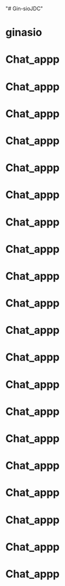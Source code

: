 "# Gin-sioJDC" 
# ginasio
# Chat_appp
# Chat_appp
# Chat_appp
# Chat_appp
# Chat_appp
# Chat_appp
# Chat_appp
# Chat_appp
# Chat_appp
# Chat_appp
# Chat_appp
# Chat_appp
# Chat_appp
# Chat_appp
# Chat_appp
# Chat_appp
# Chat_appp
# Chat_appp
# Chat_appp
# Chat_appp
